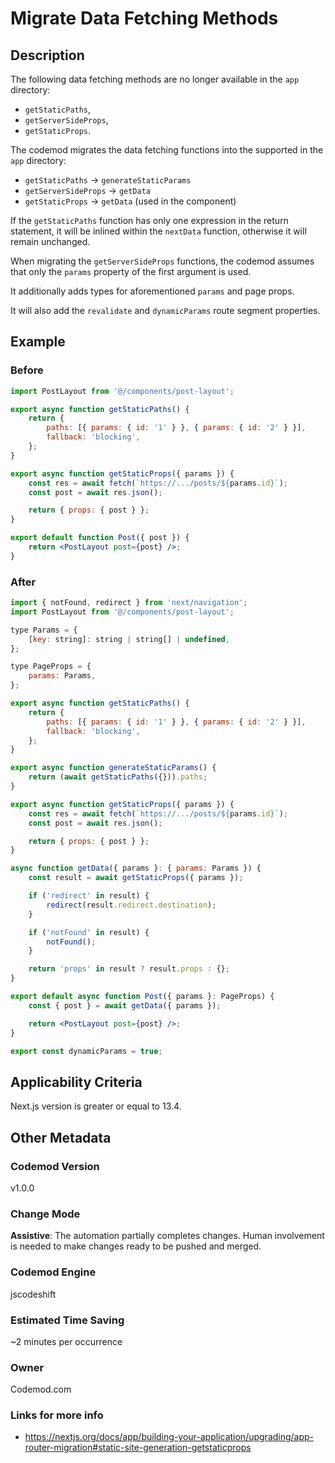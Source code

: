 # Migrate Data Fetching Methods

## Description

The following data fetching methods are no longer available in the `app` directory:

-   `getStaticPaths`,
-   `getServerSideProps`,
-   `getStaticProps`.

The codemod migrates the data fetching functions into the supported in the `app` directory:

-   `getStaticPaths` -> `generateStaticParams`
-   `getServerSideProps` -> `getData`
-   `getStaticProps` -> `getData` (used in the component)

If the `getStaticPaths` function has only one expression in the return statement, it will be inlined within the `nextData` function, otherwise it will remain unchanged.

When migrating the `getServerSideProps` functions, the codemod assumes that only the `params` property of the first argument is used.

It additionally adds types for aforementioned `params` and page props.

It will also add the `revalidate` and `dynamicParams` route segment properties.

## Example

### Before

```jsx
import PostLayout from '@/components/post-layout';

export async function getStaticPaths() {
	return {
		paths: [{ params: { id: '1' } }, { params: { id: '2' } }],
		fallback: 'blocking',
	};
}

export async function getStaticProps({ params }) {
	const res = await fetch(`https://.../posts/${params.id}`);
	const post = await res.json();

	return { props: { post } };
}

export default function Post({ post }) {
	return <PostLayout post={post} />;
}
```

### After

```jsx
import { notFound, redirect } from 'next/navigation';
import PostLayout from '@/components/post-layout';

type Params = {
	[key: string]: string | string[] | undefined,
};

type PageProps = {
	params: Params,
};

export async function getStaticPaths() {
	return {
		paths: [{ params: { id: '1' } }, { params: { id: '2' } }],
		fallback: 'blocking',
	};
}

export async function generateStaticParams() {
	return (await getStaticPaths({})).paths;
}

export async function getStaticProps({ params }) {
	const res = await fetch(`https://.../posts/${params.id}`);
	const post = await res.json();

	return { props: { post } };
}

async function getData({ params }: { params: Params }) {
	const result = await getStaticProps({ params });

	if ('redirect' in result) {
		redirect(result.redirect.destination);
	}

	if ('notFound' in result) {
		notFound();
	}

	return 'props' in result ? result.props : {};
}

export default async function Post({ params }: PageProps) {
	const { post } = await getData({ params });

	return <PostLayout post={post} />;
}

export const dynamicParams = true;
```

## Applicability Criteria

Next.js version is greater or equal to 13.4.

## Other Metadata

### Codemod Version

v1.0.0

### Change Mode

**Assistive**: The automation partially completes changes. Human involvement is needed to make changes ready to be pushed and merged.

### **Codemod Engine**

jscodeshift

### Estimated Time Saving

~2 minutes per occurrence

### Owner

Codemod.com

### Links for more info

-   https://nextjs.org/docs/app/building-your-application/upgrading/app-router-migration#static-site-generation-getstaticprops
